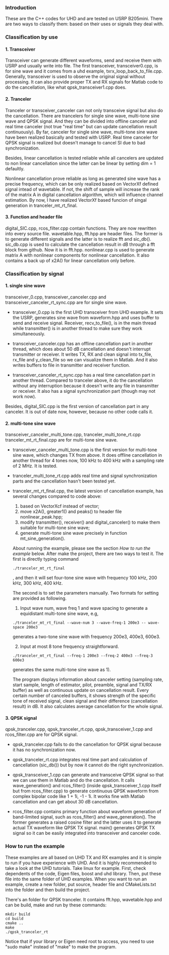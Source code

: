 ### Introduction
These are the C++ codes for UHD and are tested on USRP B205mini. There are two ways to classify them: based on their uses or signals they deal with. 

### Classification by use
#### 1. Transceiver
Transceiver can generate different waveforms, send and receive them with USRP and usually write into file. The first transceiver, transceiver0.cpp, is for sine wave and it comes from a uhd example, txrx_loop_back_to_file.cpp. Generally, transceiver is used to observe the original signal without processing. It can also provide proper TX and RX signals for Matlab code to do the cancellation, like what qpsk\_transceiver1.cpp does.

#### 2. Tranceler
Tranceler or transceiver\_canceler can not only transceive signal but also do the cancellation. There are trancelers for single sine wave, multi-tone sine wave and QPSK signal. And they can be divided into offline canceler and real time canceler (not true "real time" but can update cancellation result continuously). By far, canceler for single sine wave, multi-tone sine wave have been realized basically and tested with USRP. Real time canceler for QPSK signal is realized but doesn't manage to cancel SI due to bad synchronization.

Besides, linear cancellation is tested reliable while all cancelers are updated to non linear cancellation since the latter can be linear by setting dim = 1 defaultly. 

Nonlinear cancellation prove reliable as long as generated sine wave has a precise frequency, which can be only realized based on VectorXf defined signal intead of wavetable. If not, the shift of sample will increase the rank of the matrix A in digital cancellation algorithm, which will influence channel estimation. By now, I have realized VectorXf based funcion of singal generation in tranceler_mt_rt\_final.  

#### 3. Function and header file
digital\_SIC.cpp, rcos\_filter.cpp contain functions. They are now rewritten into every source file.
wavetable.hpp, fft.hpp are header files. The former is to generate different signals and the latter is to realize fft and sic\_db().
sic\_db.cpp is used to calculate the cancellation result in dB through a fft block from github. Now it is in fft.hpp.
nonlinear.cpp is used to generate matrix A with nonlinear components for nonlinear cancellation. It also contains a back up of x2A() for linear cancellation only before.

### Classification by signal
#### 1. single sine wave
transceiver\_0.cpp, transceiver\_canceler.cpp and transceiver_canceler_rt\_sync.cpp are for single sine wave. 

* transceiver\_0.cpp is the first UHD transceiver from UHD example. It sets the USRP, generates sine wave from waveform.hpp and uses buffer to send and receive signal. Receiver, recv_to_file(), is in the main thread while transmitter() is in another thread to make sure they work simultaneously. 

* transceiver\_canceler.cpp has an offline cancellation part in another thread, which does about 50 dB cancellation and doesn't interrupt transmitter or receiver. It writes TX, RX and clean signal into tx\_file, rx\_file and y_clean_file so we can visualize them in Matlab. And it also writes buffers to file in transmitter and receiver function.

* transceiver_canceler_rt\_sync.cpp has a real time cancellation part in another thread. Compared to tranceler above, it do the cancellation without any interruption because it doesn't write any file in transmitter or receiver. It also has a signal synchronization part (though may not work now). 

Besides, digital\_SIC.cpp is the first version of cancellation part in any canceler. It is out of date now, however, because no other code calls it.

#### 2. multi-tone sine wave
transceiver_canceler_multi\_tone.cpp, tranceler_multi_tone\_rt.cpp tranceler_mt_rt\_final.cpp are for multi-tone sine wave.

* transceiver_canceler_multi\_tone.cpp is the first version for multi-tone sine wave, which changes TX from above. It does offline cancellation in another thread for 4 tones now, 100 kHz to 400 kHz with a sampling rate of 2 MHz. It is tested. 

* tranceler_multi_tone\_rt.cpp adds real time and signal synchronization parts and the cancellation hasn't been tested yet. 

* tranceler_mt_rt\_final.cpp, the latest version of cancellation example, has several changes compared to code above: 
  1) based on VectorXcf instead of vector; 
  2) move x2A(), greater1() and peaks() to header file nonlinear\_peak.hpp; 
  3) modify transmitter(), receiver() and digital\_canceler() to make them suitable for multi-tone sine wave;
  4) generate multi-tone sine wave precisely in function mt_sine_generation().
  
  About running the example, please see the section *How to run the example* below. After make the project, there are two ways to test it. The first is directly typing command
  ```
  ./tranceler_mt_rt_final
  ```
  , and then it will set four-tone sine wave with frequency 100 kHz, 200 kHz, 300 kHz, 400 kHz.
  
  The second is to set the parameters manually. Two formats for setting are provided as following. 
  
  1. Input wave num, wave freq 1 and wave spacing to generate a equidistant multi-tone sine wave, e.g,
  ```
  ./tranceler_mt_rt_final --wave-num 3 --wave-freq-1 200e3 -- wave-space 200e3
  ```
  generates a two-tone sine wave with frequency 200e3, 400e3, 600e3.
  
  2. Input at most 8 tone frequency straightforward.
  ```
  ./tranceler_mt_rt_final --freq-1 200e3 --freq-2 400e3 --freq-3 600e3
  ```
  generates the same multi-tone sine wave as 1).
  
  The program displays information about canceler setting (sampling rate, start sample, length of estimator, pilot, preamble, signal and TX/RX buffer) as well as continuous update on cancellation result. Every certain number of canceled buffers, it shows strength of the specific tone of received signal, clean signal and their difference (cancellation result) in dB. It also calculates average cancellation for the whole signal.


#### 3. QPSK signal
qpsk_tranceler.cpp, qpsk_tranceler_rt.cpp, qpsk_transceiver\_1.cpp and rcos\_filter.cpp are for QPSK signal.

* qpsk\_tranceler.cpp fails to do the cancellation for QPSK signal because it has no synchronization now. 

* qpsk_tranceler_rt.cpp integrates real time part and calculation of cancellation (sic\_db()) but by now it cannot do the right synchronization. 

* qpsk_transceiver_1.cpp can generate and transceive QPSK signal so that we can use them in Matlab and do the cancellation. It calls wave\_generation() and rcos\_filter() (inside qpsk_transceiver_1.cpp itself but from rcos\_filter.cpp) to generate continuous QPSK waveform from complex bipolar code like 1 + 1i, -1 - 1i. It works fine with Matlab cancellation and can get about 30 dB cancellation.

* rcos\_filter.cpp contains primary function about waveform generation of band-limited signal, such as rcos_filter() and wave_generation(). The former generates a raised cosine filter and the latter uses it to generate actual TX waveform like QPSK TX signal. main() generates QPSK TX signal so it can be easily integrated into transceiver and canceler code.


### How to run the example
These examples are all based on UHD TX and RX examples and it is simple to run if you have experience with UHD. And it is highly recommended to take a look at the UHD tutorials. Take linux for example. First, check dependents of the code, Eigen files, boost and uhd library. Then, put these file into the same folder of UHD examples. When you want to run an example, create a new folder, put source, header file and CMakeLists.txt into the folder and then build the project.

There's an folder for QPSK tranceler. It contains fft.hpp, wavetable.hpp and can be build, make and run by these commands:

```
mkdir build
cd build
cmake ..
make
./qpsk_tranceler_rt
```

Notice that if your library or Eigen need root to access, you need to use "sudo make" instead of "make" to make the program.

